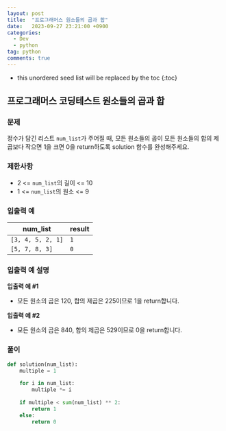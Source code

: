 ```yaml
---
layout: post
title:  "프로그래머스 원소들의 곱과 합"
date:   2023-09-27 23:21:00 +0900
categories: 
  - Dev
  - python
tag: python
comments: true
---
```


* this unordered seed list will be replaced by the toc
{:toc}

## 프로그래머스 코딩테스트 원소들의 곱과 합

### 문제

정수가 담긴 리스트 `num_list`가 주어질 때, 모든 원소들의 곱이 모든 원소들의 합의 제곱보다 작으면 1을 크면 0을 return하도록 solution 함수를 완성해주세요.

### 제한사항

- 2 <= `num_list`의 길이 <= 10
- 1 <= `num_list`의 원소 <= 9

### 입출력 예

| num_list | result |
| --- | --- |
| `[3, 4, 5, 2, 1]` | `1` |
| `[5, 7, 8, 3]` | `0` |

### 입출력 예 설명

**입출력 예 #1**

- 모든 원소의 곱은 120, 합의 제곱은 225이므로 1을 return합니다.

**입출력 예 #2**
  
- 모든 원소의 곱은 840, 합의 제곱은 529이므로 0을 return합니다.

### 풀이

```py
def solution(num_list):
    multiple = 1
    
    for i in num_list:
        multiple *= i
    
    if multiple < sum(num_list) ** 2:
        return 1
    else:
        return 0
    
```